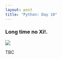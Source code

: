 ```yaml
---
layout: post
title: "Python: Day 10"
---
```


### Long time no Xi!.

<img src="https://gfycat.com/shrillannualchuckwalla.gif">

<p>TBC </p>
